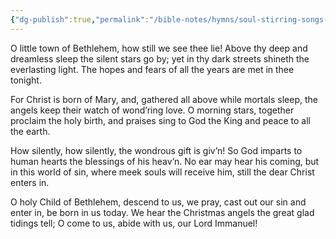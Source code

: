 ```yaml
---
{"dg-publish":true,"permalink":"/bible-notes/hymns/soul-stirring-songs-and-hymns/o-little-town-of-bethlehem/","title":"O Little Town of Bethlehem","created":"","updated":""}
---
```



O little town of Bethlehem,
how still we see thee lie!
Above thy deep and dreamless sleep
the silent stars go by;
yet in thy dark streets shineth
the everlasting light.
The hopes and fears of all the years
are met in thee tonight.

For Christ is born of Mary,
and, gathered all above
while mortals sleep, the angels keep
their watch of wond’ring love.
O morning stars, together
proclaim the holy birth,
and praises sing to God the King
and peace to all the earth.

How silently, how silently,
the wondrous gift is giv’n!
So God imparts to human hearts
the blessings of his heav’n.
No ear may hear his coming,
but in this world of sin,
where meek souls will receive him, still
the dear Christ enters in.

O holy Child of Bethlehem,
descend to us, we pray,
cast out our sin and enter in,
be born in us today.
We hear the Christmas angels
the great glad tidings tell;
O come to us, abide with us,
our Lord Immanuel!